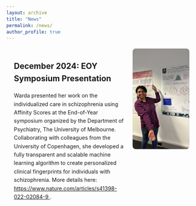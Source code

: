```yaml
---
layout: archive
title: "News"
permalink: /news/
author_profile: true
---
```


<div style="display: flex; align-items: flex-start; margin: 20px;">
    <div style="flex: 1; line-height: 1.6; max-width: 600px;">
        <h2>December 2024: EOY Symposium Presentation</h2>
        <p>
            Warda presented her work on the individualized care in schizophrenia using Affinity Scores 
            at the End-of-Year symposium organized by the Department of Psychiatry, The University of 
            Melbourne. Collaborating with colleagues from the University of Copenhagen, she developed a 
            fully transparent and scalable machine learning algorithm to create personalized clinical 
            fingerprints for individuals with schizophrenia. More details here: 
            <a href="https://www.nature.com/articles/s41398-022-02084-9" target="_blank">
                https://www.nature.com/articles/s41398-022-02084-9
            </a>.
        </p>
    </div>
    <div style="flex-shrink: 0; margin-left: 20px;">
        <img src="/images/warda_DoP_2024.jpeg" alt="Warda Syeda presenting at the symposium" 
             style="width: 150px; height: auto; border-radius: 8px;">
    </div>
</div>
